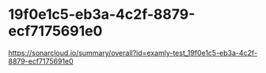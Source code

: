 # 19f0e1c5-eb3a-4c2f-8879-ecf7175691e0
https://sonarcloud.io/summary/overall?id=examly-test_19f0e1c5-eb3a-4c2f-8879-ecf7175691e0
